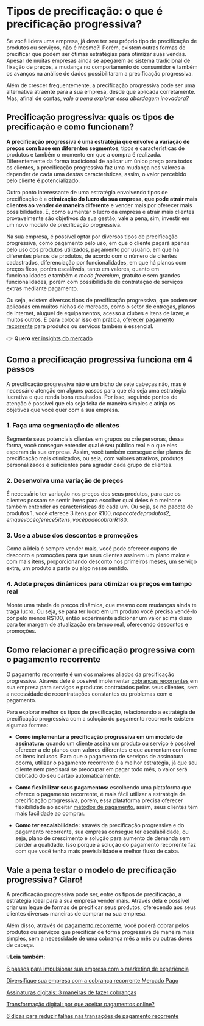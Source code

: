 # Tipos de precificação: o que é precificação progressiva?

Se você lidera uma empresa, já deve ter seu próprio tipo de precificação de produtos ou serviços, não é mesmo?! Porém, existem outras formas de precificar que podem ser ótimas estratégias para otimizar suas vendas. Apesar de muitas empresas ainda se apegarem ao sistema tradicional de fixação de preços, a mudança no comportamento do consumidor e também os avanços na análise de dados possibilitaram a precificação progressiva.

Além de crescer frequentemente, a precificação progressiva pode ser uma alternativa atraente para a sua empresa, desde que aplicada corretamente. Mas, afinal de contas, *vale a pena explorar essa abordagem inovadora?*

## Precificação progressiva: quais os tipos de precificação e como funcionam?

**A precificação progressiva é uma estratégia que envolve a variação de preços com base em diferentes segmentos**, tipos e características de produtos e também o momento em que a compra é realizada. Diferentemente da forma tradicional de aplicar um único preço para todos os clientes, a precificação progressiva faz uma mudança nos valores a depender de cada uma destas características, assim, o valor percebido pelo cliente é potencializado.

Outro ponto interessante de uma estratégia envolvendo tipos de precificação é a **otimização do lucro da sua empresa, que pode atrair mais clientes ao vender de maneira diferente** e vender mais por oferecer mais possibilidades. E, como aumentar o lucro da empresa e atrair mais clientes provavelmente são objetivos da sua gestão, vale a pena, sim, investir em um novo modelo de precificação progressiva.

Na sua empresa, é possível optar por diversos tipos de precificação progressiva, como pagamento pelo uso, em que o cliente pagará apenas pelo uso dos produtos utilizados, pagamento por usuário, em que há diferentes planos de produtos, de acordo com o número de clientes cadastrados, diferenciação por funcionalidades, em que há planos com preços fixos, porém escaláveis, tanto em valores, quanto em funcionalidades e também o *modo freemium*, gratuito e sem grandes funcionalidades, porém com possibilidade de contratação de serviços extras mediante pagamento.

Ou seja, existem diversos tipos de precificação progressiva, que podem ser aplicadas em muitos nichos de mercado, como o setor de entregas, planos de internet, aluguel de equipamentos, acesso a clubes e itens de lazer, e muitos outros. E para colocar isso em prática, [oferecer pagamento recorrente](https://meubolso.mercadopago.com.br/tudo-que-voce-precisa-saber-antes-de-oferecer-pagamento-recorrente) para produtos ou serviços também é essencial.

👉 **Quero** [ver insights do mercado](https://meubolso.mercadopago.com.br/guia-do-omnichannel-para-ecommerce)

## Como a precificação progressiva funciona em 4 passos

A precificação progressiva não é um bicho de sete cabeças não, mas é necessário atenção em alguns passos para que ela seja uma estratégia lucrativa e que renda bons resultados. Por isso, seguindo pontos de atenção é possível que ela seja feita de maneira simples e atinja os objetivos que você quer com a sua empresa.

### 1. Faça uma segmentação de clientes

Segmente seus potenciais clientes em grupos ou crie personas, dessa forma, você consegue entender qual é seu público real e o que eles esperam da sua empresa. Assim, você também consegue criar planos de precificação mais otimizados, ou seja, com valores atrativos, produtos personalizados e suficientes para agradar cada grupo de clientes.

### 2. Desenvolva uma variação de preços

É necessário ter variação nos preços dos seus produtos, para que os clientes possam se sentir livres para escolher qual deles é o melhor e também entender as características de cada um. Ou seja, se no pacote de produtos 1, você oferece 3 itens por R$100, no pacote de produtos 2, em que você oferece 5 itens, você pode cobrar R$180.

### 3. Use a abuse dos descontos e promoções

Como a ideia é sempre vender mais, você pode oferecer cupons de desconto e promoções para que seus clientes assinem um plano maior e com mais itens, proporcionando desconto nos primeiros meses, um serviço extra, um produto a parte ou algo nesse sentido.

### 4. Adote preços dinâmicos para otimizar os preços em tempo real

Monte uma tabela de preços dinâmica, que mesmo com mudanças ainda te traga lucro. Ou seja, se para ter lucro em um produto você precisa vendê-lo por pelo menos R$100, então experimente adicionar um valor acima disso para ter margem de atualização em tempo real, oferecendo descontos e promoções.

## Como relacionar a precificação progressiva com o pagamento recorrente

O pagamento recorrente é um dos maiores aliados da precificação progressiva. Através dele é possível implementar [cobranças recorrentes](https://meubolso.mercadopago.com.br/beneficios-cobrancas-recorrentes-no-e-commerce) em sua empresa para serviços e produtos contratados pelos seus clientes, sem a necessidade de recontratações constantes ou problemas com o pagamento.

Para explorar melhor os tipos de precificação, relacionando a estratégia de precificação progressiva com a solução do pagamento recorrente existem algumas formas:

- **Como implementar a precificação progressiva em um modelo de assinatura:** quando um cliente assina um produto ou serviço é possível oferecer a ele planos com valores diferentes e que aumentam conforme os itens inclusos. Para que o pagamento de serviços de assinatura ocorra, utilizar o pagamento recorrente é a melhor estratégia, já que seu cliente nem precisará se preocupar em pagar todo mês, o valor será debitado do seu cartão automaticamente.

- **Como flexibilizar seus pagamentos:** escolhendo uma plataforma que oferece o pagamento recorrente, é mais fácil utilizar a estratégia da precificação progressiva, porém, essa plataforma precisa oferecer flexibilidade ao aceitar [métodos de pagamento](https://meubolso.mercadopago.com.br/metodos-de-pagamento-em-cobran%C3%A7as-recorrentes), assim, seus clientes têm mais facilidade ao comprar.

- **Como ter escalabilidade:** através da precificação progressiva e do pagamento recorrente, sua empresa consegue ter escalabilidade, ou seja, plano de crescimento e solução para aumento de demanda sem perder a qualidade. Isso porque a solução do pagamento recorrente faz com que você tenha mais previsibilidade e melhor fluxo de caixa.

## Vale a pena testar o modelo de precificação progressiva? Claro!

A precificação progressiva pode ser, entre os tipos de precificação, a estratégia ideal para a sua empresa vender mais. Através dela é possível criar um leque de formas de precificar seus produtos, oferecendo aos seus clientes diversas maneiras de comprar na sua empresa.

Além disso, através do [pagamento recorrente](https://meubolso.mercadopago.com.br/pagamento-recorrente-para-empresas), você poderá cobrar pelos produtos ou serviços que precificar de forma progressiva de maneira mais simples, sem a necessidade de uma cobrança mês a mês ou outras dores de cabeça.

💡**Leia também:**

[6 passos para impulsionar sua empresa com o marketing de experiência](https://meubolso.mercadopago.com.br/marketing-de-experiencia-em-empresas)

[Diversifique sua empresa com a cobrança recorrente Mercado Pago](https://meubolso.mercadopago.com.br/cobranca-recorrente-mercado-pago)

[Assinaturas digitais: 3 maneiras de fazer cobranças](https://meubolso.mercadopago.com.br/assinaturas-digitais-3-maneiras-de-fazer-cobrancas)

[Transformação digital: por que aceitar pagamentos online?](https://meubolso.mercadopago.com.br/transformacao-digital-por-que-aceitar-pagamentos-on-line-no-seu-negocio)

[6 dicas para reduzir falhas nas transações de pagamento recorrente](https://meubolso.mercadopago.com.br/pagamento-recorrente-como-reduzir-falhas-nas-transacoes)